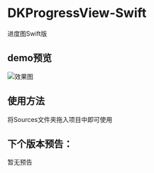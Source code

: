 # DKProgressView-Swift
进度图Swift版

## demo预览
![效果图](https://github.com/DK-Coder/photoRepository/blob/master/12月-21-2016%2013-47-29.gif)

## 使用方法
将Sources文件夹拖入项目中即可使用

## 下个版本预告：
暂无预告
